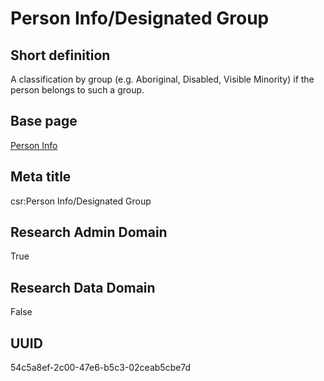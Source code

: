 # Person Info/Designated Group
## Short definition
A classification by group (e.g. Aboriginal, Disabled, Visible Minority) if the person belongs to such a group.
## Base page
[Person Info](../../Objects/Person%20Info.md)
## Meta title
csr:Person Info/Designated Group
## Research Admin Domain
True
## Research Data Domain
False
## UUID
54c5a8ef-2c00-47e6-b5c3-02ceab5cbe7d

